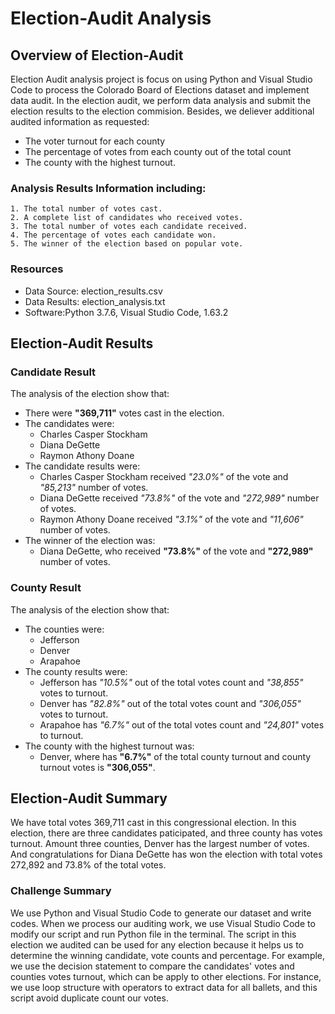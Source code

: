 # Election-Audit Analysis

## Overview of Election-Audit
Election Audit analysis project is focus on using Python and Visual Studio Code to process the Colorado Board of Elections dataset and implement data audit. In the election audit, we perform data analysis and submit the election results to the election commision. Besides, we deliever additional audited information as requested: 

- The voter turnout for each county
- The percentage of votes from each county out of the total count 
- The county with the highest turnout.

### Analysis Results Information including:
```
1. The total number of votes cast.
2. A complete list of candidates who received votes.
3. The total number of votes each candidate received.
4. The percentage of votes each candidate won.
5. The winner of the election based on popular vote.
```
### Resources
- Data Source: election_results.csv
- Data Results: election_analysis.txt
- Software:Python 3.7.6, Visual Studio Code, 1.63.2

## Election-Audit Results
### Candidate Result
The analysis of the election show that:
- There were **"369,711"** votes cast in the election.
- The candidates were:
  - Charles Casper Stockham
  - Diana DeGette
  - Raymon Athony Doane
- The candidate results were:
   - Charles Casper Stockham received *"23.0%"* of the vote and *"85,213"* number of votes.
   - Diana DeGette received *"73.8%"* of the vote and *"272,989"* number of votes.
   - Raymon Athony Doane received *"3.1%"* of the vote and *"11,606"* number of votes.
 - The winner of the election was:
   - Diana DeGette, who received **"73.8%"** of the vote and **"272,989"** number of votes.
### County Result
The analysis of the election show that:
- The counties were:
  - Jefferson
  - Denver
  - Arapahoe
- The county results were:
  - Jefferson has *"10.5%"* out of the total votes count and *"38,855"* votes to turnout.
  - Denver has *"82.8%"* out of the total votes count and *"306,055"* votes to turnout.
  - Arapahoe has *"6.7%"* out of the total votes count and *"24,801"* votes to turnout.
- The county with the highest turnout was:
  - Denver, where has **"6.7%"** of the total county turnout and county turnout votes is **"306,055"**.

## Election-Audit Summary
We have total votes 369,711 cast in this congressional election. In this election, there are three candidates paticipated, and three county has votes turnout. Amount three counties, Denver has the largest number of votes. And congratulations for Diana DeGette has won the election with total votes 272,892 and 73.8% of the total votes. 
### Challenge Summary
We use Python and Visual Studio Code to generate our dataset and write codes. When we process our auditing work, we use Visual Studio Code to modify our script and run Python file in the terminal. The script in this election we audited can be used for any election because it helps us to determine the winning candidate, vote counts and percentage. For example, we use the decision statement to compare the candidates' votes and counties votes turnout, which can be apply to other elections. For instance, we use loop structure with operators to extract data for all ballets, and this script avoid duplicate count our votes.  
